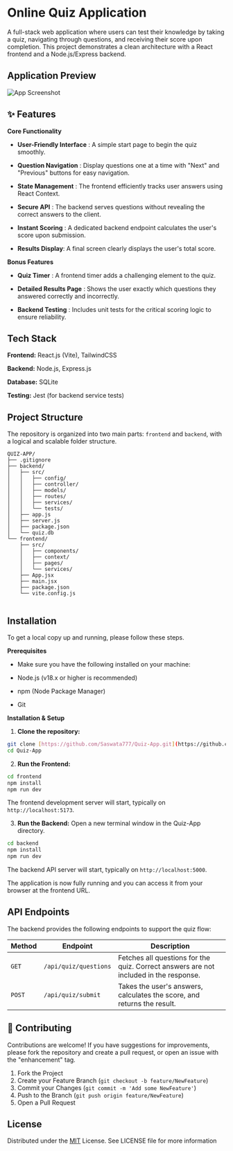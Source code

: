 
# Online Quiz Application

A full-stack web application where users can test their knowledge by taking a quiz, navigating through questions, and receiving their score upon completion. This project demonstrates a clean architecture with a React frontend and a Node.js/Express backend.


## Application Preview

![App Screenshot](https://via.placeholder.com/468x300?text=App+Screenshot+Here)


## ✨ Features

**Core Functionality**

- **User-Friendly Interface** : A simple start page to begin the quiz smoothly.

- **Question Navigation** : Display questions one at a time with "Next" and "Previous" buttons for easy navigation.

- **State Management** : The frontend efficiently tracks user answers using React Context.

- **Secure API** : The backend serves questions without revealing the correct answers to the client.

- **Instant Scoring** : A dedicated backend endpoint calculates the user's score upon submission.

- **Results Display**: A final screen clearly displays the user's total score.

**Bonus Features**

- **Quiz Timer** : A frontend timer adds a challenging element to the quiz.

- **Detailed Results Page** : Shows the user exactly which questions they answered correctly and incorrectly.

- **Backend Testing** : Includes unit tests for the critical scoring logic to ensure reliability.


## Tech Stack

**Frontend:** React.js (Vite), TailwindCSS

**Backend:** Node.js, Express.js

**Database:** SQLite

**Testing:** Jest (for backend service tests)


## Project Structure

The repository is organized into two main parts: `frontend` and `backend`, with a logical and scalable folder structure.

```
QUIZ-APP/
├── .gitignore
├── backend/
│   ├── src/
│   │   ├── config/
│   │   ├── controller/
│   │   ├── models/
│   │   ├── routes/
│   │   ├── services/
│   │   └── tests/
│   ├── app.js
│   ├── server.js
│   ├── package.json
│   └── quiz.db
└── frontend/
    ├── src/
    │   ├── components/
    │   ├── context/
    │   ├── pages/
    │   └── services/
    ├── App.jsx
    ├── main.jsx
    ├── package.json
    └── vite.config.js
    
```
## Installation
To get a local copy up and running, please follow these steps.

**Prerequisites**

- Make sure you have the following installed on your machine:

- Node.js (v18.x or higher is recommended)

- npm (Node Package Manager)

- Git

 **Installation & Setup**
 1. **Clone the repository:**

```bash
git clone [https://github.com/Saswata777/Quiz-App.git](https://github.com/Saswata777/Quiz-App.git)
cd Quiz-App
```

2. **Run the Frontend:**
```bash
cd frontend
npm install
npm run dev
```
The frontend development server will start, typically on `http://localhost:5173`.

3. **Run the Backend:** Open a new terminal window in the Quiz-App directory.

```bash
cd backend
npm install
npm run dev
```
The backend API server will start, typically on `http://localhost:5000`.

The application is now fully running and you can access it from your browser at the frontend URL.





    
##  API Endpoints

The backend provides the following endpoints to support the quiz flow:

| Method | Endpoint           | Description                                                                    |
|--------|--------------------|--------------------------------------------------------------------------------|
| `GET`  | `/api/quiz/questions`        | Fetches all questions for the quiz. Correct answers are not included in the response. |
| `POST` | `/api/quiz/submit` | Takes the user's answers, calculates the score, and returns the result.        |

## 👋 Contributing

Contributions are welcome! If you have suggestions for improvements, please fork the repository and create a pull request, or open an issue with the "enhancement" tag.

1. Fork the Project
2. Create your Feature Branch (`git checkout -b feature/NewFeature`)
3. Commit your Changes (`git commit -m 'Add some NewFeature'`)
4. Push to the Branch (`git push origin feature/NewFeature`)
5. Open a Pull Request
## License

Distributed under the [MIT](https://choosealicense.com/licenses/mit/) License. See LICENSE file for more information



